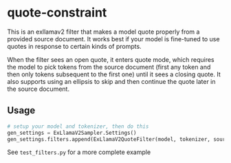 # quote-constraint

This is an exllamav2 filter that makes a model quote properly from a provided source document. It works best if your model is fine-tuned to use quotes in response to certain kinds of prompts.

When the filter sees an open quote, it enters quote mode, which requires the model to pick tokens from the source document (first any token and then only tokens subsequent to the first one) until it sees a closing quote. It also supports using an ellipsis to skip and then continue the quote later in the source document.

## Usage

```python
# setup your model and tokenizer, then do this
gen_settings = ExLlamaV2Sampler.Settings()
gen_settings.filters.append(ExLlamaV2QuoteFilter(model, tokenizer, source_doc))
```

See `test_filters.py` for a more complete example
